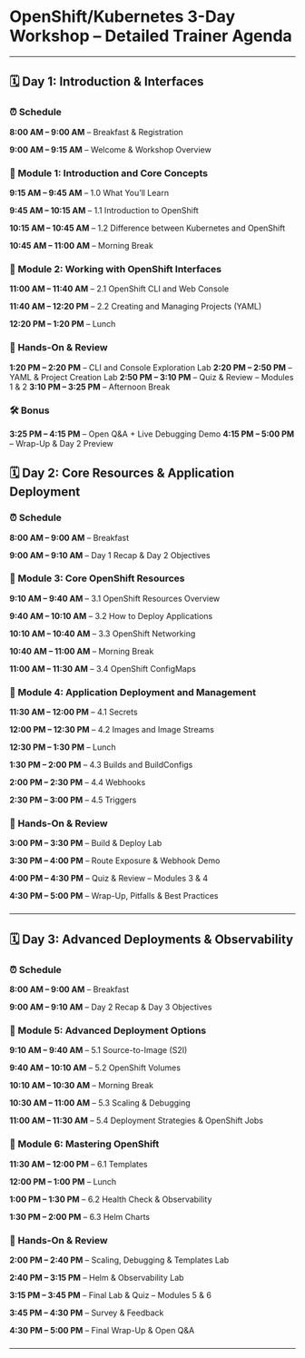 # OpenShift/Kubernetes 3-Day Workshop – Detailed Trainer Agenda

---

## 🗓️ Day 1: Introduction & Interfaces

### ⏰ Schedule

**8:00 AM – 9:00 AM** – Breakfast & Registration

**9:00 AM – 9:15 AM** – Welcome & Workshop Overview

### 🔹 Module 1: Introduction and Core Concepts

**9:15 AM – 9:45 AM** – 1.0 What You’ll Learn

**9:45 AM – 10:15 AM** – 1.1 Introduction to OpenShift

**10:15 AM – 10:45 AM** – 1.2 Difference between Kubernetes and OpenShift

**10:45 AM – 11:00 AM** – Morning Break

### 🔹 Module 2: Working with OpenShift Interfaces

**11:00 AM – 11:40 AM** – 2.1 OpenShift CLI and Web Console

**11:40 AM – 12:20 PM** – 2.2 Creating and Managing Projects (YAML)

**12:20 PM – 1:20 PM** – Lunch

### 🧪 Hands-On & Review

**1:20 PM – 2:20 PM** – CLI and Console Exploration Lab
**2:20 PM – 2:50 PM** – YAML & Project Creation Lab
**2:50 PM – 3:10 PM** – Quiz & Review – Modules 1 & 2
**3:10 PM – 3:25 PM** – Afternoon Break

### 🛠️ Bonus

**3:25 PM – 4:15 PM** – Open Q\&A + Live Debugging Demo
**4:15 PM – 5:00 PM** – Wrap-Up & Day 2 Preview

## 🗓️ Day 2: Core Resources & Application Deployment

### ⏰ Schedule

**8:00 AM – 9:00 AM** – Breakfast

**9:00 AM – 9:10 AM** – Day 1 Recap & Day 2 Objectives

### 🔹 Module 3: Core OpenShift Resources

**9:10 AM – 9:40 AM** – 3.1 OpenShift Resources Overview

**9:40 AM – 10:10 AM** – 3.2 How to Deploy Applications

**10:10 AM – 10:40 AM** – 3.3 OpenShift Networking

**10:40 AM – 11:00 AM** – Morning Break

**11:00 AM – 11:30 AM** – 3.4 OpenShift ConfigMaps

### 🔹 Module 4: Application Deployment and Management

**11:30 AM – 12:00 PM** – 4.1 Secrets

**12:00 PM – 12:30 PM** – 4.2 Images and Image Streams

**12:30 PM – 1:30 PM** – Lunch

**1:30 PM – 2:00 PM** – 4.3 Builds and BuildConfigs

**2:00 PM – 2:30 PM** – 4.4 Webhooks

**2:30 PM – 3:00 PM** – 4.5 Triggers

### 🧪 Hands-On & Review

**3:00 PM – 3:30 PM** – Build & Deploy Lab

**3:30 PM – 4:00 PM** – Route Exposure & Webhook Demo

**4:00 PM – 4:30 PM** – Quiz & Review – Modules 3 & 4

**4:30 PM – 5:00 PM** – Wrap-Up, Pitfalls & Best Practices

###

---

## 🗓️ Day 3: Advanced Deployments & Observability

### ⏰ Schedule

**8:00 AM – 9:00 AM** – Breakfast

**9:00 AM – 9:10 AM** – Day 2 Recap & Day 3 Objectives

### 🔹 Module 5: Advanced Deployment Options

**9:10 AM – 9:40 AM** – 5.1 Source-to-Image (S2I)

**9:40 AM – 10:10 AM** – 5.2 OpenShift Volumes

**10:10 AM – 10:30 AM** – Morning Break

**10:30 AM – 11:00 AM** – 5.3 Scaling & Debugging

**11:00 AM – 11:30 AM** – 5.4 Deployment Strategies & OpenShift Jobs

### 🔹 Module 6: Mastering OpenShift

**11:30 AM – 12:00 PM** – 6.1 Templates

**12:00 PM – 1:00 PM** – Lunch

**1:00 PM – 1:30 PM** – 6.2 Health Check & Observability

**1:30 PM – 2:00 PM** – 6.3 Helm Charts

### 🧪 Hands-On & Review

**2:00 PM – 2:40 PM** – Scaling, Debugging & Templates Lab

**2:40 PM – 3:15 PM** – Helm & Observability Lab

**3:15 PM – 3:45 PM** – Final Lab & Quiz – Modules 5 & 6

**3:45 PM – 4:30 PM** – Survey & Feedback

**4:30 PM – 5:00 PM** – Final Wrap-Up & Open Q\&A

###

---
